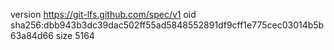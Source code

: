 version https://git-lfs.github.com/spec/v1
oid sha256:dbb943b3dc39dac502ff55ad5848552891df9cff1e775cec03014b5b63a84d66
size 5164

